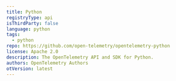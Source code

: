 ```yaml
---
title: Python
registryType: api
isThirdParty: false
language: python
tags:
  - python
repo: https://github.com/open-telemetry/opentelemetry-python
license: Apache 2.0
description: The OpenTelemetry API and SDK for Python.
authors: OpenTelemetry Authors
otVersion: latest
---
```

